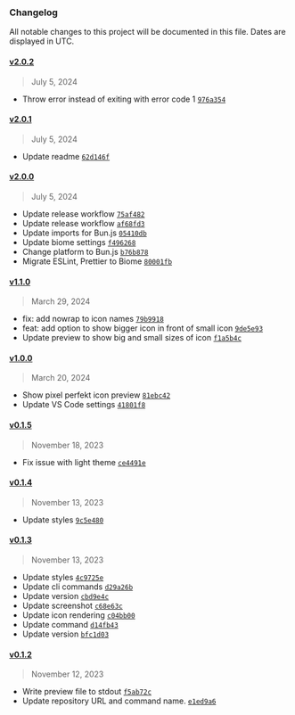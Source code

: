 ### Changelog 

 All notable changes to this project will be documented in this file. Dates are displayed in UTC.

 
#### [v2.0.2](https://github.com/PKief/svg-icon-review/compare/v2.0.1...v2.0.2) 

> July 5, 2024 

- Throw error instead of exiting with error code 1 [`976a354`](https://github.com/PKief/svg-icon-review/commit/976a354)
 
#### [v2.0.1](https://github.com/PKief/svg-icon-review/compare/v2.0.0...v2.0.1) 

> July 5, 2024 

- Update readme [`62d146f`](https://github.com/PKief/svg-icon-review/commit/62d146f)
 
#### [v2.0.0](https://github.com/PKief/svg-icon-review/compare/v1.1.0...v2.0.0) 

> July 5, 2024 

- Update release workflow [`75af482`](https://github.com/PKief/svg-icon-review/commit/75af482)
- Update release workflow [`af68fd3`](https://github.com/PKief/svg-icon-review/commit/af68fd3)
- Update imports for Bun.js [`05410db`](https://github.com/PKief/svg-icon-review/commit/05410db)
- Update biome settings [`f496268`](https://github.com/PKief/svg-icon-review/commit/f496268)
- Change platform to Bun.js [`b76b878`](https://github.com/PKief/svg-icon-review/commit/b76b878)
- Migrate ESLint, Prettier to Biome [`80001fb`](https://github.com/PKief/svg-icon-review/commit/80001fb)
 
#### [v1.1.0](https://github.com/PKief/svg-icon-review/compare/v1.0.0...v1.1.0) 

> March 29, 2024 

- fix: add nowrap to icon names [`79b9918`](https://github.com/PKief/svg-icon-review/commit/79b9918)
- feat: add option to show bigger icon in front of small icon [`9de5e93`](https://github.com/PKief/svg-icon-review/commit/9de5e93)
- Update preview to show big and small sizes of icon [`f1a5b4c`](https://github.com/PKief/svg-icon-review/commit/f1a5b4c)
 
#### [v1.0.0](https://github.com/PKief/svg-icon-review/compare/v0.1.5...v1.0.0) 

> March 20, 2024 

- Show pixel perfekt icon preview [`81ebc42`](https://github.com/PKief/svg-icon-review/commit/81ebc42)
- Update VS Code settings [`41801f8`](https://github.com/PKief/svg-icon-review/commit/41801f8)
 
#### [v0.1.5](https://github.com/PKief/svg-icon-review/compare/v0.1.4...v0.1.5) 

> November 18, 2023 

- Fix issue with light theme [`ce4491e`](https://github.com/PKief/svg-icon-review/commit/ce4491e)
 
#### [v0.1.4](https://github.com/PKief/svg-icon-review/compare/v0.1.3...v0.1.4) 

> November 13, 2023 

- Update styles [`9c5e480`](https://github.com/PKief/svg-icon-review/commit/9c5e480)
 
#### [v0.1.3](https://github.com/PKief/svg-icon-review/compare/v0.1.2...v0.1.3) 

> November 13, 2023 

- Update styles [`4c9725e`](https://github.com/PKief/svg-icon-review/commit/4c9725e)
- Update cli commands [`d29a26b`](https://github.com/PKief/svg-icon-review/commit/d29a26b)
- Update version [`cbd9e4c`](https://github.com/PKief/svg-icon-review/commit/cbd9e4c)
- Update screenshot [`c68e63c`](https://github.com/PKief/svg-icon-review/commit/c68e63c)
- Update icon rendering [`c04bb00`](https://github.com/PKief/svg-icon-review/commit/c04bb00)
- Update command [`d14fb43`](https://github.com/PKief/svg-icon-review/commit/d14fb43)
- Update version [`bfc1d03`](https://github.com/PKief/svg-icon-review/commit/bfc1d03)
 
#### [v0.1.2](https://github.com/PKief/svg-icon-review/compare/v0.1.1...v0.1.2) 

> November 12, 2023 

- Write preview file to stdout [`f5ab72c`](https://github.com/PKief/svg-icon-review/commit/f5ab72c)
- Update repository URL and command name. [`e1ed9a6`](https://github.com/PKief/svg-icon-review/commit/e1ed9a6)
